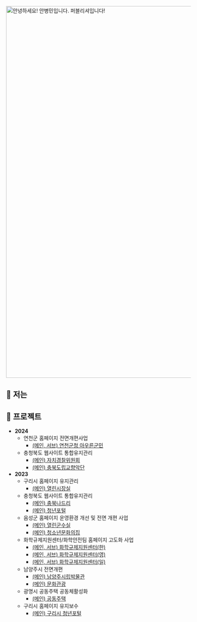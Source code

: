 <img width="1012" alt="안녕하세요! 안병민입니다. 퍼블리셔입니다!" src="https://github.com/byeongmin-publishing/byeongmin-publishing/assets/114711496/8c17fd64-7f84-497d-945f-865423bbc061">

  ## 🤔 저는  

  ## 💬 프로젝트  
  * **2024**
    - 연천군 홈페이지 전면개편사업
      + [(메인, 서브) 연천군청 아우른군민](https://www.yeoncheon.go.kr/cyber/index.do)
    - 충청북도 웹사이트 통합유지관리
      + [(메인) 자치경찰위원회](https://www.chungbuk.go.kr/cbppc/index.do)
      + [(메인) 충북도립교향악단](https://cbfarm.chungbuk.go.kr/art/index.do)
  * **2023**
    - 구리시 홈페이지 유지관리
      + [(메인) 열린시장실](https://www.guri.go.kr/mayor/index.do)
    - 충청북도 웹사이트 통합유지관리
      + [(메인) 충북나드리](https://tour.chungbuk.go.kr/www/index.do)
      + [(메인) 청년포털](https://www.chungbuk.go.kr/young/index.do)
    - 음성군 홈페이지 운영환경 개선 및 전면 개편 사업
      + [(메인) 열린군수실](https://www.eumseong.go.kr/mayor/index.do)
      + [(메인) 청소년문화의집](https://www.eumseong.go.kr/esyouth/index.do)
    - 화학규제지원센터/화학안전팀 홈페이지 고도화 사업
      + [(메인, 서브) 화학규제지원센터(한)](https://reach.ktr.or.kr/www/index.do)
      + [(메인, 서브) 화학규제지원센터(영)](https://reach.ktr.or.kr/en/index.do)
      + [(메인, 서브) 화학규제지원센터(일)](https://reach.ktr.or.kr/jp/index.do)
    - 남양주시 전면개편
      + [(메인) 남양주시립박물관](https://www.nyj.go.kr/museum/index.do)
      + [(메인) 문화관광](https://www.nyj.go.kr/culture/index.do)
    - 광명시 공동주택 공동체활성화
      + [(메인) 공동주택](https://www.gm.go.kr/withapt/index.do)
    - 구리시 홈페이지 유지보수
      + [(메인) 구리시 청년포털](https://www.guri.go.kr/youth/index.do)
<!--
**byeongmin-publishing/byeongmin-publishing** is a ✨ _special_ ✨ repository because its `README.md` (this file) appears on your GitHub profile.

Here are some ideas to get you started: 

- 🔭 I’m currently working on ...
- 🌱 I’m currently learning ...
- 👯 I’m looking to collaborate on ...
- 🤔 I’m looking for help with ...
- 💬 Ask me about ...
- 😄 Pronouns: ...
- ⚡ Fun fact: ...
-->
